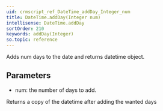```yaml
---
uid: crmscript_ref_DateTime_addDay_Integer_num
title: DateTime.addDay(Integer num)
intellisense: DateTime.addDay
sortOrder: 210
keywords: addDay(Integer)
so.topic: reference
---
```


Adds num days to the date and returns datetime object.



## Parameters


 - num: the number of days to add.


Returns a copy of the datetime after adding the wanted days


